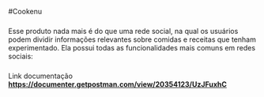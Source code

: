 #Cookenu

###

Esse produto nada mais é do que uma rede social, na qual os usuários podem dividir informações relevantes sobre comidas e receitas que tenham experimentado. Ela possui todas as funcionalidades mais comuns em redes sociais:

###


Link documentação **https://documenter.getpostman.com/view/20354123/UzJFuxhC**
